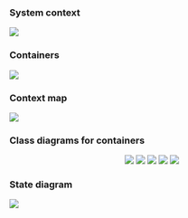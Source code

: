 ### System context
<p>
    <image src="Images/SystemContext.png"></image>
</p>

### Containers

<p>
    <image src="Images/Containers.png"></image>
</p>

### Context map

<p>
    <image src="Images/ContextMap.png"></image>
</p>

### Class diagrams for containers

<p align="center">
    <image src="Images/DictionaryService.png"></image>
    <image src="Images/UserService.png"></image>
    <image src="Images/AdmissionService.png"></image>
    <image src="Images/DocumentService.png"></image>
    <image src="Images/NotificationsService.png"></image>
</p>

### State diagram

<p>
    <image src="Images/StateDiagram.png"></image>
</p>

